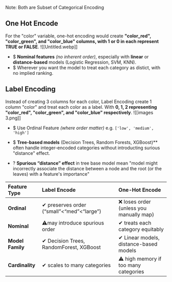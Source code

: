 Note: Both are Subset of Categorical Encoding
## One Hot Encode 
For the "color" variable, one-hot encoding would create **"color_red", "color_green", and "color_blue" columns, with 1 or 0 in each represent TRUE or FALSE**.
![[Untitled.webp]]
+ $ **Nominal features** *(no inherent order)*, especially with **linear** or **distance-based** models (Logistic Regression, SVM, KNN).  
+ $ Wherever you want the model to treat each category as distict, with no implied ranking.  

## Label Encoding
Instead of creating 3 columns for each color, Label Encoding create 1 column "color" and treat each color as a label. With **0, 1, 2 representing "color_red", "color_green", and "color_blue" respectively**.
![[images 3.png]]
+ $ Use Ordinal Feature *(where order matter)* e.g. `['low', 'medium', 'high']`
+ $ **Tree-based models** (Decision Trees, Random Forests, XGBoost)** often handle integer-encoded categories without introducting surious "distance" effect.  

+ ? **Spurious “distance” effect** in tree base model mean "model might incorrectly associate the distance between a node and the root (or the leaves) with a feature's importance"


| Feature Type     | Label Encode                              | One-Hot Encode                          |
| :--------------- | :---------------------------------------- | :-------------------------------------- |
| **Ordinal**      | ✔ preserves order (“small”<“med”<“large”) | ❌ loses order (unless you manually map) |
| **Nominal**      | ⚠️may introduce spurious order            | ✔ treats each category equitably        |
| **Model Family** | ✔ Decision Trees, RandomForest, XGBoost   | ✔ Linear models, distance-based models  |
| **Cardinality**  | ✔ scales to many categories               | ⚠️ high memory if too many categories   |


